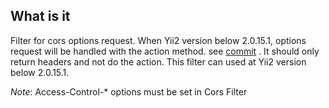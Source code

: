 ## What is it
Filter for cors options request.
When Yii2 version below 2.0.15.1, options request will be handled with the action method. see [commit](https://github.com/yiisoft/yii2/commit/6a6d90ce03f53ea36fd4507a1a0f240ed62659b7) .
It should only return headers and not do the action.
This filter can used at Yii2 version below 2.0.15.1.

*Note*: Access-Control-* options must be set in Cors Filter